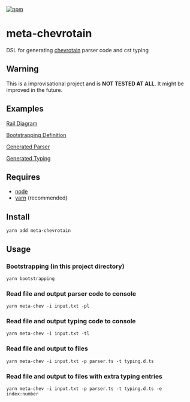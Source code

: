 [![npm](https://img.shields.io/npm/v/meta-chevrotain.svg )](https://www.npmjs.com/package/meta-chevrotain)
# meta-chevrotain
  DSL for generating [chevrotain](https://github.com/Chevrotain/chevrotain) parser code and cst typing

## Warning
  This is a improvisational project and is **NOT TESTED AT ALL**. It might be improved in the future.
## Examples
  [Rail Diagram](https://diff3usion.github.io/meta-chevrotain/)
  
  [Bootstrapping Definition](https://github.com/diff3usion/meta-chevrotain/blob/main/meta_in.txt)
  
  [Generated Parser](https://github.com/diff3usion/meta-chevrotain/blob/main/src/meta_parser.ts)
  
  [Generated Typing](https://github.com/diff3usion/meta-chevrotain/blob/main/src/meta_type.d.ts)
  
## Requires
  - [node](https://github.com/nodejs/node)
  - [yarn](https://github.com/yarnpkg/berry) (recommended)
  
## Install
    yarn add meta-chevrotain
    
## Usage
  ### Bootstrapping (in this project directory)
    yarn bootstrapping
  ### Read file and output parser code to console
    yarn meta-chev -i input.txt -pl
  ### Read file and output typing code to console
    yarn meta-chev -i input.txt -tl
  ### Read file and output to files
    yarn meta-chev -i input.txt -p parser.ts -t typing.d.ts
  ### Read file and output to files with extra typing entries
    yarn meta-chev -i input.txt -p parser.ts -t typing.d.ts -e index:number
